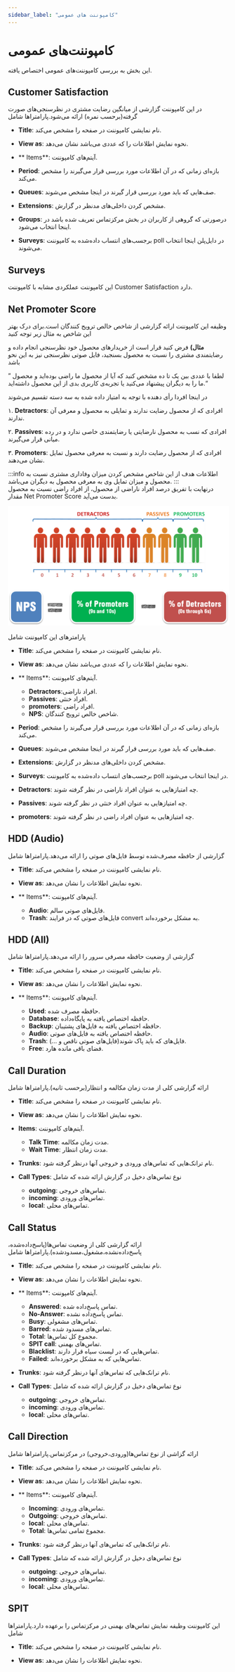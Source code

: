 ```yaml
---
sidebar_label: "کامپوننت های عمومی"
---
```

<head>
  <title>کامپوننت های عمومی | مستندات سیموتل</title>
</head>

# کامپوننت‌های عمومی

این بخش به بررسی کامپوننت‌های عمومی اختصاص یافته.


## Customer Satisfaction
در این کامپوننت گزارشی از میانگین رضایت مشتری در نظرسنجی‌های صورت گرفته(برحسب نمره) ارائه می‌شود.پارامترا‌ها شامل

- **Title**: نام نمایشی کامپوننت در صفحه را مشخص می‌کند.

- **View as**: نحوه نمایش اطلاعات را که عددی می‌باشد نشان می‌دهد.

- ** Items**: آیتم‌های کامپوننت.

- **Period**: بازه‌ای زمانی که در آن اطلاعات مورد بررسی قرار می‌گیرند را مشخص می‌کند.

- **Queues**: صف‌هایی که باید مورد بررسی قرار گیرند در اینجا مشخص می‌شوند.

- **Extensions**: مشخص کردن داخلی‌های مدنظر در گزارش.

- **Groups**: درصورتی که گروهی از کاربران در بخش مرکزتماس تعریف شده باشد در اینجا انتخاب می‌شود.

- **Surveys**: برجسب‌های انتساب‌ داده‌شده به کامپوننت poll در دایل‌پلن اینجا انتخاب می‌شوند.


## Surveys

این کامپوننت عملکردی مشابه با کامپوننت Customer Satisfaction دارد.




## Net Promoter Score

وظیفه این کامپوننت ارائه گزارشی از شاخص خالص ترویج کنندگان است.برای درک بهتر این شاخص به مثال زیر توجه کنید



**مثال)** فرض کنید قرار است از خریدارهای محصول خود نظرسنجی انجام داده و رضایتمندی مشتری را نسبت به محصول بسنجید، فایل صوتی نظرسنجی نیز به این نحو باشد

” لطفا با عددی بین یک تا ده مشخص کنید که آیا از محصول ما راضی بوده‌اید و محصول ما را به دیگران پیشنهاد می‌کنید یا تجربه‌ی کاربری بدی از این محصول داشته‌اید.“

در اینجا افردا رأی دهنده با توجه به امتیاز داده شده به سه دسته تقسیم می‌شوند

۱. **Detractors**: افرادی که از محصول رضایت ندارند و تمایلی به محصول و معرفی آن ندارند.

۲. **Passives**: افرادی که نسب به محصول نارضایتی یا رضایتمندی خاصی ندارد و در رده میانی قرار می‌گیرند.

۳. **Promoters**: افرادی که از محصول رضایت دارند و نسبت به معرفی محصول تمایل نشان می‌دهند.

:::info اطلاعات
هدف از این شاخص مشخص کردن میزان وفاداری مشتری نسبت به محصول و میزان تمایل وی به معرفی محصول به دیگران می‌باشد.
:::  
درنهایت با تفریق درصد افراد ناراضی از محصول، از  افراد راضی نسبت به محصول مقدار Net Promoter Score بدست می‌آید.

![dashboard](/img/simotel/NPS.png)


پارامترهای این کامپوننت شامل

- **Title**: نام نمایشی کامپوننت در صفحه را مشخص می‌کند.

- **View as**: نحوه نمایش اطلاعات را که عددی می‌باشد نشان می‌دهد.

- ** Items**: آیتم‌های کامپوننت.
	- **Detractors**:افراد ناراضی.
	- **Passives**: افراد خنثی.
	- **promoters**: افراد راضی.
	- **NPS**: شاخص خالص ترویج کنندگان.

- **Period**: بازه‌ای زمانی که در آن اطلاعات مورد بررسی قرار می‌گیرند را مشخص می‌کند.

- **Queues**: صف‌هایی که باید مورد بررسی قرار گیرند در اینجا مشخص می‌شوند.

- **Extensions**: مشخص کردن داخلی‌های مدنظر در گزارش.

- **Surveys**: برجسب‌های انتساب‌ داده‌شده به کامپوننت poll در اینجا انتخاب می‌شوند.

- **Detractors**: چه امتیازهایی به عنوان افراد ناراضی در نظر گرفته شوند.

- **Passives**: چه امتیازهایی به عنوان افراد خنثی در نظر گرفته شوند.

- **promoters**: چه امتیازهایی به عنوان افراد راضی در نظر گرفته شوند.


## HDD (Audio)

گزارشی از حافظه مصرف‌شده توسط فایل‌های صوتی را ارائه می‌دهد.پارامترا‌ها شامل

- **Title**: نام نمایشی کامپوننت در صفحه را مشخص می‌کند.

- **View as**: نحوه نمایش اطلاعات را نشان می‌دهد.

- ** Items**: آیتم‌های کامپوننت.
	- **Audio**: فایل‌های صوتی سالم.
	- **Trash**: فایل‌های صوتی که در فرایند convert به مشکل برخورده‌اند.


## HDD (All)

گزارشی از وضعیت حافظه مصرفی سرور را ارائه می‌دهد.پارامترا‌ها شامل

- **Title**: نام نمایشی کامپوننت در صفحه را مشخص می‌کند.

- **View as**: نحوه نمایش اطلاعات را نشان می‌دهد.

- ** Items**: آیتم‌های کامپوننت.
	- **Used**: حافظه مصرف شده.
	- **Database**: حافظه اختصاص یافته به پایگاه‌داده.
	- **Backup**: حافظه اختصاص یافته به فایل‌های پشتیبان.
	- **Audio**: حافظه اختصاص یافته به فایل‌های صوتی.
	- **Trash**: فایل‌های که باید پاک شوند(فایل‌های صوتی ناقص و ...).
	- **Free**: فضای باقی مانده هارد.


## Call Duration

ارائه گزارشی کلی از مدت زمان مکالمه و انتظار(برحسب ثانیه).پارامترا‌ها شامل

- **Title**: نام نمایشی کامپوننت در صفحه را مشخص می‌کند.

- **View as**: نحوه نمایش اطلاعات را نشان می‌دهد.

- **Items**: آیتم‌های کامپوننت.
	- **Talk Time**: مدت زمان مکالمه.
	- **Wait Time**: مدت زمان انتظار.

- **Trunks**: نام ترانک‌هایی که تماس‌های ورودی و خروجی آنها درنظر گرفته شود.

- **Call Types**: نوع تماس‌های دخیل در گزارش ارائه شده که شامل
	- **outgoing**: تماس‌های خروجی.
	- **incoming**: تماس‌های ورودی.
	- **local**: تماس‌های محلی.

## Call Status

ارائه گزارشی کلی از وضعیت تماس‌ها(پاسخ‌داده‌شده، پاسخ‌داده‌نشده،مشغول،مسدودشده).پارامترا‌ها شامل

- **Title**: نام نمایشی کامپوننت در صفحه را مشخص می‌کند.

- **View as**: نحوه نمایش اطلاعات را نشان می‌دهد.

- ** Items**: آیتم‌های کامپوننت.
	- **Answered**: تماس پاسخ‌داده شده.
	- **No-Answer**: تماس پاسخ‌داده نشده.
	- **Busy**: تماس‌های مشغولی.
	- **Barred**: تماس‌های مسدود شده.
	- **Total**: مجموع کل تماس‌ها.
	- **SPIT call**: تماس‌های بهمنی.
	- **Blacklist**: تماس‌هایی که در لیست سیاه قرار دارند.
	- **Failed**: تماس‌هایی که به مشکل برخورده‌اند.

- **Trunks**: نام ترانک‌هایی که تماس‌های آنها درنظر گرفته شود.

- **Call Types**: نوع تماس‌های دخیل در گزارش ارائه شده که شامل
	- **outgoing**: تماس‌های خروجی.
	- **incoming**: تماس‌های ورودی.
	- **local**: تماس‌های محلی.


## Call Direction

ارائه گزاشی از نوع تماس‌ها(ورودی،خروجی) در مرکزتماس.پارامترا‌ها شامل

- **Title**: نام نمایشی کامپوننت در صفحه را مشخص می‌کند.

- **View as**: نحوه نمایش اطلاعات را نشان می‌دهد.

- ** Items**: آیتم‌های کامپوننت.
	- **Incoming**: تماس‌های ورودی.
	- **Outgoing**: تماس‌های خروجی.
	- **local**: تماس‌های محلی.
	- **Total**: مجموع تمامی تماس‌ها.

- **Trunks**: نام ترانک‌هایی که تماس‌های آنها درنظر گرفته شود.

- **Call Types**: نوع تماس‌های دخیل در گزارش ارائه شده که شامل
	- **outgoing**: تماس‌های خروجی.
	- **incoming**: تماس‌های ورودی.
	- **local**: تماس‌های محلی.


## SPIT

این کامپوننت وظیفه نمایش تماس‌های بهمنی در مرکزتماس را برعهده دارد.پارامترا‌ها شامل

- **Title**: نام نمایشی کامپوننت در صفحه را مشخص می‌کند.

- **View as**: نحوه نمایش اطلاعات را نشان می‌دهد.



